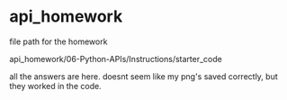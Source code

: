# api_homework

file path for the homework

api_homework/06-Python-APIs/Instructions/starter_code

all the answers are here.  doesnt seem like my png's saved correctly, but they worked in the code.
